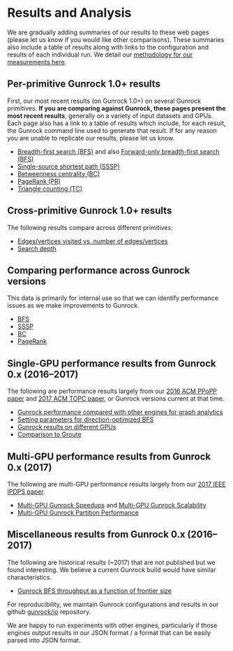 # Results and Analysis

We are gradually adding summaries of our results to these web pages (please let us know if you would like other comparisons). These summaries also include a table of results along with links to the configuration and results of each individual run. We detail our [methodology for our measurements here](/gunrock/methodology).

## Per-primitive Gunrock 1.0+ results

First, our most recent results (on Gunrock 1.0+) on several Gunrock primitives. <b>If you are comparing against Gunrock, these pages present the most recent results</b>, generally on a variety of input datasets and GPUs. Each page also has a link to a table of results which include, for each result, the Gunrock command line used to generate that result. If for any reason you are unable to replicate our results, please let us know.

- [Breadth-first search (BFS)](/analysis/results_bfs) and also [Forward-only breadth-first search (BFS)](/analysis/results_forward_bfs)
- [Single-source shortest path (SSSP)](/analysis/results_sssp)
- [Betweenness centrality (BC)](/analysis/results_bc)
- [PageRank (PR)](/analysis/results_pr)
- [Triangle counting (TC)](/analysis/results_tc)

## Cross-primitive Gunrock 1.0+ results

The following results compare across different primitives:
- [Edges/vertices visited vs. number of edges/vertices](/analysis/results_edges_vertices)
- [Search depth](/analysis/results_search_depth)

## Comparing performance across Gunrock versions

This data is primarily for internal use so that we can identify performance issues as we make improvements to Gunrock.

- [BFS](/analysis/gunrock_version_comparison_bfs)
- [SSSP](/analysis/gunrock_version_comparison_sssp)
- [BC](/analysis/gunrock_version_comparison_bc)
- [PageRank](/analysis/gunrock_version_comparison_pr)

## Single-GPU performance results from Gunrock 0.x (2016&ndash;2017)

The following are performance results largely from our [2016 ACM PPoPP paper](http://dx.doi.org/10.1145/2851141.2851145) and [2017 ACM TOPC paper](http://dx.doi.org/10.1145/3108140), or Gunrock versions current at that time.

- [Gunrock performance compared with other engines for graph analytics](/analysis/engines_topc)
- [Setting parameters for direction-optimized BFS](http://gunrock.github.io/gunrock/doc/latest/md_stats_do_ab_random)
- [Gunrock results on different GPUs](/analysis/gunrock_gpus)
- [Comparison to Groute](/analysis/groute)

## Multi-GPU performance results from Gunrock 0.x (2017)

The following are multi-GPU performance results largely from our [2017 IEEE IPDPS paper](http://dx.doi.org/10.1109/IPDPS.2017.117).

- [Multi-GPU Gunrock Speedups](/analysis/mgpu_speedup) and [Multi-GPU Gunrock Scalability](/analysis/mgpu_scalability)
- [Multi-GPU Gunrock Partition Performance](/analysis/mgpu_partition)

## Miscellaneous results from Gunrock 0.x (2016&ndash;2017)

The following are historical results (~2017) that are not published but we found interesting. We believe a current Gunrock build would have similar characteristics.

- [Gunrock BFS throughput as a function of frontier size](/analysis/frontier_size)

For reproducibility, we maintain Gunrock configurations and results in our github [gunrock/io](https://github.com/gunrock/io/tree/master/gunrock-output) repository.

We are happy to run experiments with other engines, particularly if those engines output results in our JSON format / a format that can be easily parsed into JSON format.
